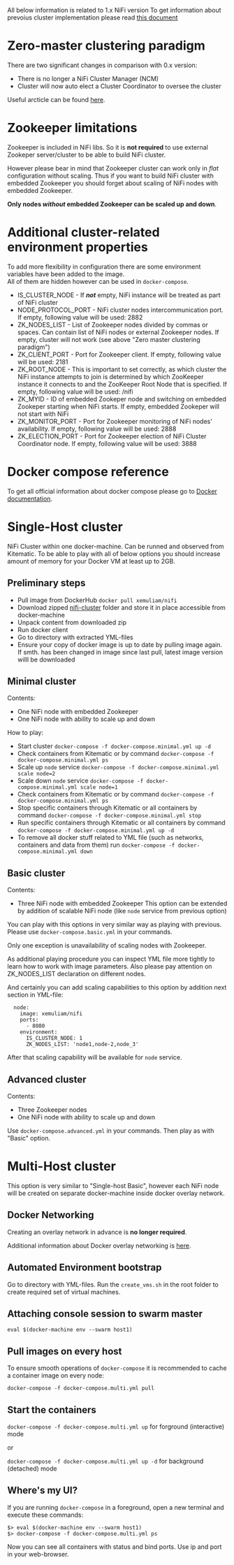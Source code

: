 All below information is related to 1.x NiFi version
To get information about prevoius cluster implementation please read [this document](https://github.com/xemuliam/docker-nifi/blob/main/README.Cluster.Old.md)

# Zero-master clustering paradigm

There are two significant changes in comparison with 0.x version:
- There is no longer a NiFi Cluster Manager (NCM)
- Cluster will now auto elect a Cluster Coordinator to oversee the cluster

Useful arcticle can be found [here](http://hortonworks.com/blog/apache-nifi-1-0-0-zero-master-clustering).


# Zookeeper limitations

Zookeeper is included in NiFi libs. So it is **not required** to use external Zookeper server/cluster to be able to build NiFi cluster.

However please bear in mind that Zookeeper cluster can work only in _flat_ configuration without scaling. Thus if you want to build NiFi cluster with embedded Zookeeper you should forget about scaling of NiFi nodes with embedded Zookeeper.

**Only nodes _without_ embedded Zookeeper can be scaled up and down**. 


# Additional cluster-related environment properties

To add more flexibility in configuration there are some environment variables have been added to the image.  
All of them are hidden however can be used in `docker-compose`.  

- IS_CLUSTER_NODE - If _**not**_ empty, NiFi instance will be treated as part of NiFi cluster
- NODE_PROTOCOL_PORT - NiFi cluster nodes intercommunication port. If empty, following value will be used: 2882
- ZK_NODES_LIST - List of Zookeeper nodes divided by commas or spaces. Can contain list of NiFi nodes or external Zookeeper nodes. If empty, cluster will not work (see above "Zero master clustering paradigm")
- ZK_CLIENT_PORT - Port for Zookeeper client. If empty, following value will be used: 2181
- ZK_ROOT_NODE - This is important to set correctly, as which cluster the NiFi instance attempts to join is determined by which ZooKeeper instance it connects to and the ZooKeeper Root Node that is specified. If empty, following value will be used: /nifi
- ZK_MYID - ID of embedded Zookeper node and switching on embedded Zookeper starting when NiFi starts. If empty, embedded Zookeper will not start with NiFi
- ZK_MONITOR_PORT - Port for Zookeeper monitoring of NiFi nodes' availability. If empty, following value will be used: 2888
- ZK_ELECTION_PORT - Port for Zookeeper election of NiFi Cluster Coordinator node. If empty, following value will be used: 3888


# Docker compose reference

To get all official information about docker compose please go to [Docker documentation](http://docs.docker.com/compose/).


# Single-Host cluster

NiFi Cluster within one docker-machine. Can be runned and observed from Kitematic.
To be able to play with all of below options you should increase amount of memory for your Docker VM  at least up to 2GB.

## Preliminary steps

- Pull image from DockerHub `docker pull xemuliam/nifi`
- Download zipped [nifi-cluster](http://minhaskamal.github.io/DownGit/#/home?url=http://github.com/xemuliam/docker-nifi/tree/1.x/nifi-cluster) folder and store it in place accessible from docker-machine 
- Unpack content from downloaded zip
- Run docker client
- Go to directory with extracted YML-files
- Ensure your copy of docker image is up to date by pulling image again. If smth. has been changed in image since last pull, latest image version willl be downloaded

## Minimal cluster

Contents:
- One NiFi node with embedded Zookeeper
- One NiFi node with ability to scale up and down

How to play:
- Start cluster `docker-compose -f docker-compose.minimal.yml up -d`
- Check containers from Kitematic or by command `docker-compose -f docker-compose.minimal.yml ps`
- Scale up `node` service `docker-compose -f docker-compose.minimal.yml scale node=2`
- Scale down `node` service `docker-compose -f docker-compose.minimal.yml scale node=1`
- Check containers from Kitematic or by command `docker-compose -f docker-compose.minimal.yml ps`
- Stop specific containers through Kitematic or all containers by command `docker-compose -f docker-compose.minimal.yml stop`
- Run specific containers through Kitematic or all containers by command `docker-compose -f docker-compose.minimal.yml up -d`
- To remove all docker stuff related to YML file (such as networks, containers and data from them) run `docker-compose -f docker-compose.minimal.yml down`


## Basic cluster

Contents:
- Three NiFi node with embedded Zookeeper
This option can be extended by addition of scalable NiFi node (like `node` service from previous option)

You can play with this options in very similar way as playing with previous. Please use `docker-compose.basic.yml` in your commands.

Only one exception is unavailability of scaling nodes with Zookeeper.

As additional playing procedure you can inspect YML file more tightly to learn how to work with image parameters. Also please pay attention on ZK_NODES_LIST declaration on different nodes.

And certainly you can add scaling capabilities to this option by addition next section in YML-file:
```
  node:
    image: xemuliam/nifi
    ports:
      - 8080
    environment:
      IS_CLUSTER_NODE: 1
      ZK_NODES_LIST: 'node1,node-2,node_3'
```
After that scaling capability will be available for `node` service.


## Advanced cluster

Contents:
- Three Zookeeper nodes
- One NiFi node with ability to scale up and down

Use `docker-compose.advanced.yml` in your commands. Then play as with "Basic" option.


# Multi-Host cluster

This option is very similar to "Single-host Basic", however each NiFi node will be created on separate docker-machine inside docker overlay network.

## Docker Networking

Creating an overlay network in advance is **no longer required**.

Additional information about Docker overlay networking is [here](https://docs.docker.com/engine/userguide/networking/get-started-overlay/).

## Automated Environment bootstrap

Go to directory with YML-files.
Run the `create_vms.sh` in the root folder to create required set of virtual machines.


## Attaching console session to swarm master
`eval $(docker-machine env --swarm host1)`


## Pull images on every host
To ensure smooth operations of `docker-compose` it is recommended to cache a container image on every node:

`docker-compose -f docker-compose.multi.yml pull`


## Start the containers
`docker-compose -f docker-compose.multi.yml up` for forground (interactive) mode

or

`docker-compose -f docker-compose.multi.yml up -d` for background (detached) mode


## Where's my UI?
If you are running `docker-compose` in a foreground, open a new terminal and execute these commands:
```
$> eval $(docker-machine env --swarm host1)
$> docker-compose -f docker-compose.multi.yml ps
```
Now you can see all containers with status and bind ports. Use ip and port in your web-browser.
